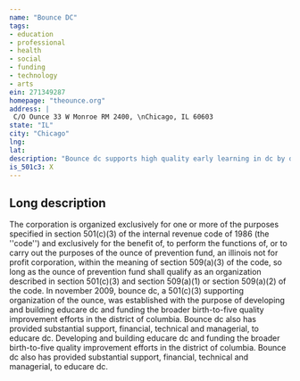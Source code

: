 ```yaml
---
name: "Bounce DC"
tags:
- education
- professional
- health
- social
- funding
- technology
- arts
ein: 271349287
homepage: "theounce.org"
address: |
 C/O Ounce 33 W Monroe RM 2400, \nChicago, IL 60603
state: "IL"
city: "Chicago"
lng: 
lat: 
description: "Bounce dc supports high quality early learning in dc by developing and constructing a new birth to 5 educare school (educare dc) for at-risk young children. "
is_501c3: X
---
```


## Long description

The corporation is organized exclusively for one or more of the purposes specified in section 501(c)(3) of the internal revenue code of 1986 (the ''code'') and exclusively for the benefit of, to perform the functions of, or to carry out the purposes of the ounce of prevention fund, an illinois not for profit corporation, within the meaning of section 509(a)(3) of the code, so long as the ounce of prevention fund shall qualify as an organization described in section 501(c)(3) and section 509(a)(1) or section 509(a)(2) of the code. In november 2009, bounce dc, a 501(c)(3) supporting organization of the ounce, was established with the purpose of developing and building educare dc and funding the broader birth-to-five quality improvement efforts in the district of columbia. Bounce dc also has provided substantial support, financial, technical and managerial, to educare dc. Developing and building educare dc and funding the broader birth-to-five quality improvement efforts in the district of columbia. Bounce dc also has provided substantial support, financial, technical and managerial, to educare dc. 

